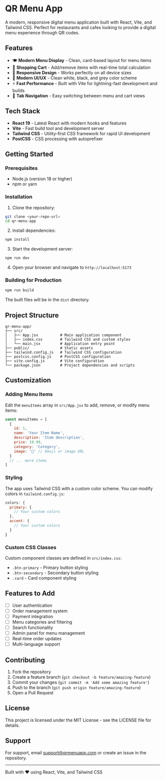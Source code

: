 # QR Menu App

A modern, responsive digital menu application built with React, Vite, and Tailwind CSS. Perfect for restaurants and cafes looking to provide a digital menu experience through QR codes.

## Features

- 🍽️ **Modern Menu Display** - Clean, card-based layout for menu items
- 🛒 **Shopping Cart** - Add/remove items with real-time total calculation
- 📱 **Responsive Design** - Works perfectly on all device sizes
- 🎨 **Modern UI/UX** - Clean white, black, and grey color scheme
- ⚡ **Fast Performance** - Built with Vite for lightning-fast development and builds
- 🎯 **Tab Navigation** - Easy switching between menu and cart views

## Tech Stack

- **React 19** - Latest React with modern hooks and features
- **Vite** - Fast build tool and development server
- **Tailwind CSS** - Utility-first CSS framework for rapid UI development
- **PostCSS** - CSS processing with autoprefixer

## Getting Started

### Prerequisites

- Node.js (version 18 or higher)
- npm or yarn

### Installation

1. Clone the repository:
```bash
git clone <your-repo-url>
cd qr-menu-app
```

2. Install dependencies:
```bash
npm install
```

3. Start the development server:
```bash
npm run dev
```

4. Open your browser and navigate to `http://localhost:5173`

### Building for Production

```bash
npm run build
```

The built files will be in the `dist` directory.

## Project Structure

```
qr-menu-app/
├── src/
│   ├── App.jsx          # Main application component
│   ├── index.css        # Tailwind CSS and custom styles
│   └── main.jsx         # Application entry point
├── public/              # Static assets
├── tailwind.config.js   # Tailwind CSS configuration
├── postcss.config.js    # PostCSS configuration
├── vite.config.js       # Vite configuration
└── package.json         # Project dependencies and scripts
```

## Customization

### Adding Menu Items

Edit the `menuItems` array in `src/App.jsx` to add, remove, or modify menu items:

```javascript
const menuItems = [
  {
    id: 1,
    name: 'Your Item Name',
    description: 'Item description',
    price: 19.99,
    category: 'Category',
    image: '🍕' // Emoji or image URL
  }
  // ... more items
]
```

### Styling

The app uses Tailwind CSS with a custom color scheme. You can modify colors in `tailwind.config.js`:

```javascript
colors: {
  primary: {
    // Your custom colors
  },
  accent: {
    // Your custom colors
  }
}
```

### Custom CSS Classes

Custom component classes are defined in `src/index.css`:

- `.btn-primary` - Primary button styling
- `.btn-secondary` - Secondary button styling
- `.card` - Card component styling

## Features to Add

- [ ] User authentication
- [ ] Order management system
- [ ] Payment integration
- [ ] Menu categories and filtering
- [ ] Search functionality
- [ ] Admin panel for menu management
- [ ] Real-time order updates
- [ ] Multi-language support

## Contributing

1. Fork the repository
2. Create a feature branch (`git checkout -b feature/amazing-feature`)
3. Commit your changes (`git commit -m 'Add some amazing feature'`)
4. Push to the branch (`git push origin feature/amazing-feature`)
5. Open a Pull Request

## License

This project is licensed under the MIT License - see the LICENSE file for details.

## Support

For support, email support@qrmenuapp.com or create an issue in the repository.

---

Built with ❤️ using React, Vite, and Tailwind CSS
